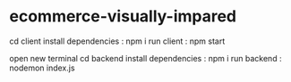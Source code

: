 # ecommerce-visually-impared

cd client
install dependencies : npm i
run client : npm start

open new terminal
cd backend
install dependencies : npm i
run backend : nodemon index.js
